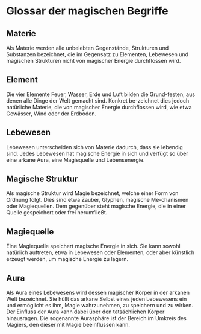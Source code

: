 # Glossar der magischen Begriffe

## Materie
 
Als Materie werden alle unbelebten Gegenstände, Strukturen und Substanzen bezeichnet, die im Gegensatz zu Elementen, Lebewesen und magischen Strukturen nicht von magischer Energie durchflossen wird.
 
 
## Element
 
Die vier Elemente Feuer, Wasser, Erde und Luft bilden die Grund-festen, aus denen alle Dinge der Welt gemacht sind. Konkret be-zeichnet dies jedoch natürliche Materie, die von magischer Energie durchflossen wird, wie etwa Gewässer, Wind oder der Erdboden.
 
 
## Lebewesen
 
Lebewesen unterscheiden sich von Materie dadurch, dass sie lebendig sind. Jedes Lebewesen hat magische Energie in sich und verfügt so über eine arkane Aura, eine Magiequelle und Lebensenergie.
 
 
## Magische Struktur
 
Als magische Struktur wird Magie bezeichnet, welche einer Form von Ordnung folgt. Dies sind etwa Zauber, Glyphen, magische Me-chanismen oder Magiequellen. Dem gegenüber steht magische Energie, die in einer Quelle gespeichert oder frei herumfließt.
 
 
## Magiequelle
 
Eine Magiequelle speichert magische Energie in sich. Sie kann sowohl natürlich auftreten, etwa in Lebewesen oder Elementen, oder aber künstlich erzeugt werden, um magische Energie zu lagern.
 
## Aura
 
Als Aura eines Lebewesens wird dessen magischer Körper in der arkanen Welt bezeichnet. Sie hüllt das arkane Selbst eines jeden Lebewesens ein und ermöglicht es ihm, Magie wahrzunehmen, zu speichern und zu wirken. Der Einfluss der Aura kann dabei über den tatsächlichen Körper hinausragen. Die sogenannte Aurasphäre ist der Bereich im Umkreis des Magiers, den dieser mit Magie beeinflussen kann.

